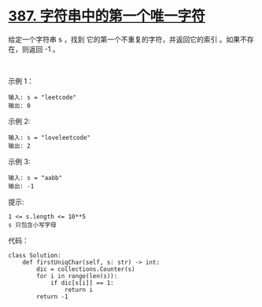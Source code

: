 # [387. 字符串中的第一个唯一字符](https://leetcode.cn/problems/first-unique-character-in-a-string/)

给定一个字符串 s ，找到 它的第一个不重复的字符，并返回它的索引 。如果不存在，则返回 -1 。

 

示例 1：
```
输入: s = "leetcode"
输出: 0
```
示例 2:
```
输入: s = "loveleetcode"
输出: 2
```
示例 3:
```
输入: s = "aabb"
输出: -1
```

提示:
```
1 <= s.length <= 10**5
s 只包含小写字母
```

代码：
```python3
class Solution:
    def firstUniqChar(self, s: str) -> int:
        dic = collections.Counter(s)
        for i in range(len(s)):
            if dic[s[i]] == 1:
                return i
        return -1
```